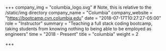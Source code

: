 +++
company_img = "columbia_logo.svg" # Note, this is relative to the /static/img directory
company_name = "Columbia"
company_website = "https://bootcamp.cvn.columbia.edu"
date = "2018-07-17T10:27:27-05:00"
role = "Instructor"
summary = "Teaching a full stack coding bootcamp, taking students from knowing nothing to being able to be employed as engineers"
time = "2018 - Present"
title = "columbia"
weight = 2

+++

